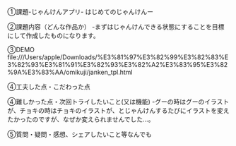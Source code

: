 ①課題-じゃんけんアプリ- はじめてのじゃんけんー

②課題内容（どんな作品か） -まずはじゃんけんできる状態にすることを目標にして作成したものになります。

③DEMO
file:///Users/apple/Downloads/%E3%81%97%E3%82%99%E3%82%83%E3%82%93%E3%81%91%E3%82%93%E3%82%A2%E3%83%95%E3%82%9A%E3%83%AA/omikuji/janken_tpl.html

④工夫した点・こだわった点 

④難しかった点・次回トライしたいこと(又は機能) -グーの時はグーのイラストが、チョキの時はチョキのイラストが、とじゃんけんするたびにイラストを変えたかったのですが、なぜか変えられませんでした…。

⑤質問・疑問・感想、シェアしたいこと等なんでも 
